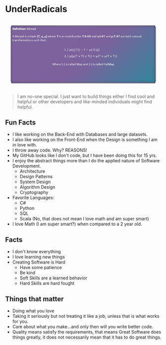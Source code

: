 # UnderRadicals

<p align="center" style="padding: 1rem;">
  <img src="math.jpg" />
</p>

> I am no-one special. I just want to build things either I find cool and helpful or other developers and like-minded individuals might find helpful. 

## Fun Facts
- I like working on the Back-End with Databases and large datasets. 
- I also like working on the Front-End when the Design is something I am in love with. 
- I throw away code. Why? REASONS! 
- My GitHub looks like I don't code, but I have been doing this for 15 yrs.
- I enjoy the abstract things more than I do the applied nature of Software Development. 
  - Architecture
  - Design Patterns
  - System Design
  - Algorithm Design
  - Cryptography
- Favorite Languages:
  - C#
  - Python
  - SQL
  - Scala (No, that does not mean I love math and am super smart)
- I love Math (I am super smart?) when compared to a 2 year old. 

## Facts
- I don't know everything
- I love learning new things
- Creating Software is Hard
  - Have some patience
  - Be kind
  - Soft Skills are a learned behavior
  - Hard Skills are hard fought

## Things that matter
- Doing what you love
- Taking it seriously but not treating it like a job, unless that is what works for you.
- Care about what you make...and only then will you write better code. 
- Quality means satisfy the requirements, that means Great Software does things greatly, it does not necessarily mean that it has to do great things. 
